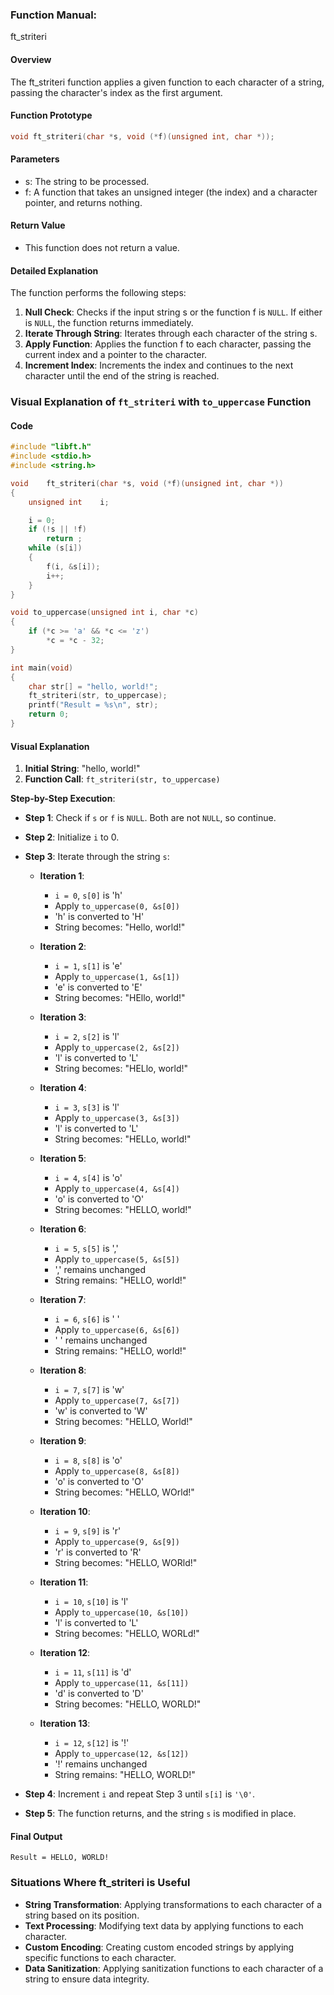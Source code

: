 ### Function Manual: 

ft_striteri

#### Overview
The ft_striteri function applies a given function to each character of a string, passing the character's index as the first argument.

#### Function Prototype
```c
void ft_striteri(char *s, void (*f)(unsigned int, char *));
```

#### Parameters
- s: The string to be processed.
- f: A function that takes an unsigned integer (the index) and a character pointer, and returns nothing.

#### Return Value
- This function does not return a value.

#### Detailed Explanation
The function performs the following steps:
1. **Null Check**: Checks if the input string s or the function f is `NULL`. If either is `NULL`, the function returns immediately.
2. **Iterate Through String**: Iterates through each character of the string s.
3. **Apply Function**: Applies the function f to each character, passing the current index and a pointer to the character.
4. **Increment Index**: Increments the index and continues to the next character until the end of the string is reached.

### Visual Explanation of `ft_striteri` with `to_uppercase` Function

#### Code
```c
#include "libft.h"
#include <stdio.h>
#include <string.h>

void	ft_striteri(char *s, void (*f)(unsigned int, char *))
{
	unsigned int	i;

	i = 0;
	if (!s || !f)
		return ;
	while (s[i])
	{
		f(i, &s[i]);
		i++;
	}
}

void to_uppercase(unsigned int i, char *c)
{
	if (*c >= 'a' && *c <= 'z')
		*c = *c - 32;
}

int main(void)
{
	char str[] = "hello, world!";
	ft_striteri(str, to_uppercase);
	printf("Result = %s\n", str);
	return 0;
}
```

#### Visual Explanation

1. **Initial String**: "hello, world!"
2. **Function Call**: `ft_striteri(str, to_uppercase)`

**Step-by-Step Execution**:

- **Step 1**: Check if `s` or `f` is `NULL`. Both are not `NULL`, so continue.
- **Step 2**: Initialize `i` to 0.
- **Step 3**: Iterate through the string `s`:

  - **Iteration 1**:
    - `i = 0`, `s[0]` is 'h'
    - Apply `to_uppercase(0, &s[0])`
    - 'h' is converted to 'H'
    - String becomes: "Hello, world!"

  - **Iteration 2**:
    - `i = 1`, `s[1]` is 'e'
    - Apply `to_uppercase(1, &s[1])`
    - 'e' is converted to 'E'
    - String becomes: "HEllo, world!"

  - **Iteration 3**:
    - `i = 2`, `s[2]` is 'l'
    - Apply `to_uppercase(2, &s[2])`
    - 'l' is converted to 'L'
    - String becomes: "HELlo, world!"

  - **Iteration 4**:
    - `i = 3`, `s[3]` is 'l'
    - Apply `to_uppercase(3, &s[3])`
    - 'l' is converted to 'L'
    - String becomes: "HELLo, world!"

  - **Iteration 5**:
    - `i = 4`, `s[4]` is 'o'
    - Apply `to_uppercase(4, &s[4])`
    - 'o' is converted to 'O'
    - String becomes: "HELLO, world!"

  - **Iteration 6**:
    - `i = 5`, `s[5]` is ','
    - Apply `to_uppercase(5, &s[5])`
    - ',' remains unchanged
    - String remains: "HELLO, world!"

  - **Iteration 7**:
    - `i = 6`, `s[6]` is ' '
    - Apply `to_uppercase(6, &s[6])`
    - ' ' remains unchanged
    - String remains: "HELLO, world!"

  - **Iteration 8**:
    - `i = 7`, `s[7]` is 'w'
    - Apply `to_uppercase(7, &s[7])`
    - 'w' is converted to 'W'
    - String becomes: "HELLO, World!"

  - **Iteration 9**:
    - `i = 8`, `s[8]` is 'o'
    - Apply `to_uppercase(8, &s[8])`
    - 'o' is converted to 'O'
    - String becomes: "HELLO, WOrld!"

  - **Iteration 10**:
    - `i = 9`, `s[9]` is 'r'
    - Apply `to_uppercase(9, &s[9])`
    - 'r' is converted to 'R'
    - String becomes: "HELLO, WORld!"

  - **Iteration 11**:
    - `i = 10`, `s[10]` is 'l'
    - Apply `to_uppercase(10, &s[10])`
    - 'l' is converted to 'L'
    - String becomes: "HELLO, WORLd!"

  - **Iteration 12**:
    - `i = 11`, `s[11]` is 'd'
    - Apply `to_uppercase(11, &s[11])`
    - 'd' is converted to 'D'
    - String becomes: "HELLO, WORLD!"

  - **Iteration 13**:
    - `i = 12`, `s[12]` is '!'
    - Apply `to_uppercase(12, &s[12])`
    - '!' remains unchanged
    - String remains: "HELLO, WORLD!"

- **Step 4**: Increment `i` and repeat Step 3 until `s[i]` is `'\0'`.
- **Step 5**: The function returns, and the string `s` is modified in place.

#### Final Output
```
Result = HELLO, WORLD!
```

### Situations Where ft_striteri is Useful
- **String Transformation**: Applying transformations to each character of a string based on its position.
- **Text Processing**: Modifying text data by applying functions to each character.
- **Custom Encoding**: Creating custom encoded strings by applying specific functions to each character.
- **Data Sanitization**: Applying sanitization functions to each character of a string to ensure data integrity.